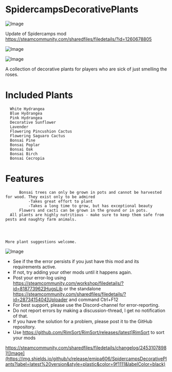 # SpidercampsDecorativePlants

![Image](https://i.imgur.com/buuPQel.png)

Update of Spidercamps mod
https://steamcommunity.com/sharedfiles/filedetails/?id=1260678805

![Image](https://i.imgur.com/pufA0kM.png)

	
![Image](https://i.imgur.com/Z4GOv8H.png)

A collection of decorative plants for players who are sick of just smelling the roses. 
  
  # Included Plants

      White Hydrangea
      Blue Hydrangea
      Pink Hydrangea
      Decorative Sunflower
	  Lavender
	  Flowering Pincushion Cactus
	  Flowering Saguaro Cactus
	  Bonsai Pine
	  Bonsai Poplar
	  Bonsai Oak
	  Bonsai Birch
	  Bonsai Cecropia
	  
   # Features

          Bonsai trees can only be grown in pots and cannot be harvested for wood. They exist only to be admired
              -Takes great effort to plant
              -Takes a long time to grow, but has exceptional beauty
          Flowers and cacti can be grown in the ground or in pots. 
	  All plants are highly nutritious - make sure to keep them safe from pests and naughty farm animals. 




	More plant suggestions welcome.

![Image](https://i.imgur.com/PwoNOj4.png)



-  See if the the error persists if you just have this mod and its requirements active.
-  If not, try adding your other mods until it happens again.
-  Post your error-log using https://steamcommunity.com/workshop/filedetails/?id=818773962]HugsLib or the standalone https://steamcommunity.com/sharedfiles/filedetails/?id=2873415404]Uploader and command Ctrl+F12
-  For best support, please use the Discord-channel for error-reporting.
-  Do not report errors by making a discussion-thread, I get no notification of that.
-  If you have the solution for a problem, please post it to the GitHub repository.
-  Use https://github.com/RimSort/RimSort/releases/latest]RimSort to sort your mods



https://steamcommunity.com/sharedfiles/filedetails/changelog/2453107898]![Image](https://img.shields.io/github/v/release/emipa606/SpidercampsDecorativePlants?label=latest%20version&style=plastic&color=9f1111&labelColor=black)

